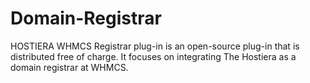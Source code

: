# Domain-Registrar
HOSTIERA WHMCS Registrar plug-in is an open-source plug-in that is distributed free of charge. It focuses on integrating The Hostiera as a domain registrar at WHMCS.
